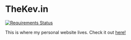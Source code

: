 TheKev.in
=========

[![Requirements Status](https://requires.io/github/TheKevJames/thekev.in/requirements.svg?branch=master)](https://requires.io/github/TheKevJames/thekev.in/requirements/?branch=master)

This is where my personal website lives. Check it out [here!](http://thekev.in)
